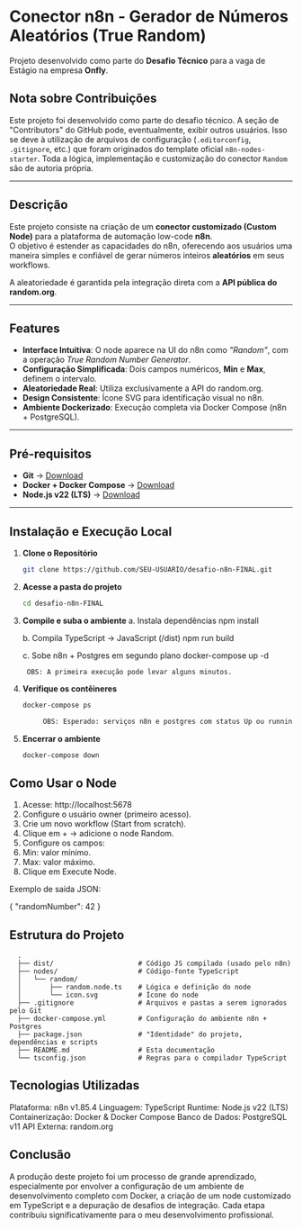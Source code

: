 # Conector n8n - Gerador de Números Aleatórios (True Random)

Projeto desenvolvido como parte do **Desafio Técnico** para a vaga de Estágio na empresa **Onfly**.

## Nota sobre Contribuições
Este projeto foi desenvolvido como parte do desafio técnico. A seção de "Contributors" do GitHub pode, eventualmente, exibir outros usuários. Isso se deve à utilização de arquivos de configuração (`.editorconfig`, `.gitignore`, etc.) que foram originados do template oficial `n8n-nodes-starter`. Toda a lógica, implementação e customização do conector `Random` são de autoria própria.

---

## Descrição
Este projeto consiste na criação de um **conector customizado (Custom Node)** para a plataforma de automação low-code **n8n**.  
O objetivo é estender as capacidades do n8n, oferecendo aos usuários uma maneira simples e confiável de gerar números inteiros **aleatórios** em seus workflows.

A aleatoriedade é garantida pela integração direta com a **API pública do random.org**.

---

## Features
- **Interface Intuitiva**: O node aparece na UI do n8n como *"Random"*, com a operação *True Random Number Generator*.  
- **Configuração Simplificada**: Dois campos numéricos, **Min** e **Max**, definem o intervalo.  
- **Aleatoriedade Real**: Utiliza exclusivamente a API do random.org.  
- **Design Consistente**: Ícone SVG para identificação visual no n8n.  
- **Ambiente Dockerizado**: Execução completa via Docker Compose (n8n + PostgreSQL).  

---

## Pré-requisitos
- **Git** → [Download](https://git-scm.com/)  
- **Docker + Docker Compose** → [Download](https://www.docker.com/)  
- **Node.js v22 (LTS)** → [Download](https://nodejs.org/)  

---

## Instalação e Execução Local

1. **Clone o Repositório**
   ```bash
   git clone https://github.com/SEU-USUARIO/desafio-n8n-FINAL.git

2. **Acesse a pasta do projeto**
   ```bash
   cd desafio-n8n-FINAL

3. **Compile e suba o ambiente**
   a. Instala dependências
    npm install

   b. Compila TypeScript → JavaScript (/dist)
    npm run build

     c. Sobe n8n + Postgres em segundo plano
    docker-compose up -d

        OBS: A primeira execução pode levar alguns minutos.

5. **Verifique os contêineres**
   ```bash
   docker-compose ps

        OBS: Esperado: serviços n8n e postgres com status Up ou running.

6. **Encerrar o ambiente**
   ```bash
   docker-compose down

## Como Usar o Node
  1. Acesse: http://localhost:5678
  2. Configure o usuário owner (primeiro acesso).
  3. Crie um novo workflow (Start from scratch).
  4. Clique em + → adicione o node Random.
  5. Configure os campos:
  6. Min: valor mínimo.
  7. Max: valor máximo.
  8. Clique em Execute Node.

  Exemplo de saída JSON:

  {
    "randomNumber": 42
  }

## Estrutura do Projeto
      .
      ├── dist/                     # Código JS compilado (usado pelo n8n)
      ├── nodes/                    # Código-fonte TypeScript
      │   └── random/
      │       ├── random.node.ts    # Lógica e definição do node
      │       └── icon.svg          # Ícone do node
      ├── .gitignore                # Arquivos e pastas a serem ignorados pelo Git
      ├── docker-compose.yml        # Configuração do ambiente n8n + Postgres
      ├── package.json              # "Identidade" do projeto, dependências e scripts
      ├── README.md                 # Esta documentação
      └── tsconfig.json             # Regras para o compilador TypeScript

## Tecnologias Utilizadas
Plataforma: n8n v1.85.4
Linguagem: TypeScript
Runtime: Node.js v22 (LTS)
Containerização: Docker & Docker Compose
Banco de Dados: PostgreSQL v11
API Externa: random.org

## Conclusão
A produção deste projeto foi um processo de grande aprendizado, especialmente por envolver a configuração de um ambiente de desenvolvimento completo com Docker, a criação de um node customizado em TypeScript e a depuração de desafios de integração. Cada etapa contribuiu significativamente para o meu desenvolvimento profissional.
